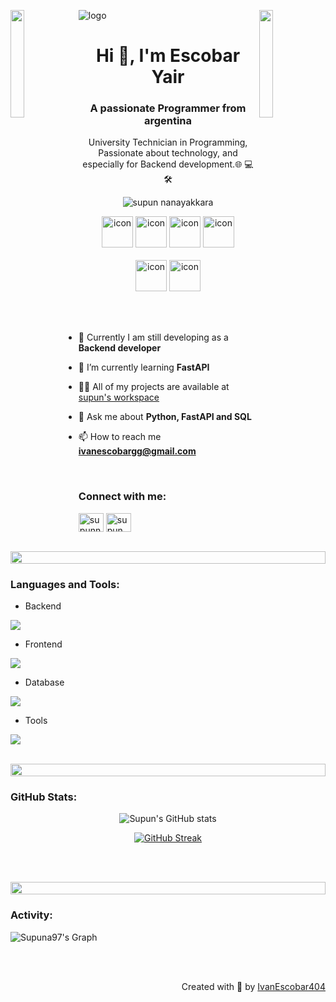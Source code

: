 ![logo](https://raw.githubusercontent.com/supuna97/supuna97/main/supun-new.png)
<img align="left" src="https://user-images.githubusercontent.com/65187002/144930161-2f783401-8d27-4fdf-a2f7-cc0ba32f1f1f.gif" width="21%" style="display:inline;"><img align="right" src="https://user-images.githubusercontent.com/65187002/144930161-2f783401-8d27-4fdf-a2f7-cc0ba32f1f1f.gif" width="21%" style="display:inline;">

<h1 align="center">Hi 👋, I'm Escobar Yair</h1>
<h3 align="center">A passionate Programmer from argentina</h3>
<p align="center">University Technician in Programming, Passionate about technology, and especially for Backend development.🌐 💻 🛠️</p>
<p align="center"> 
 <img src="https://komarev.com/ghpvc/?username=supuna97&label=Profile%20views&color=0e75b6&style=flat" alt="supun nanayakkara" /> 
<!--  <img src="https://img.shields.io/badge/Languages-Python | Java | PHP | Typescript | Node | React -green.svg" alt="supun nanayakkara's languages" /> -->
<!--  <img alt="Profile followers" src="https://img.shields.io/github/followers/supuna97"> -->
</p>

<div align="center">
 <!-- <img src="https://techstack-generator.vercel.app/java-icon.svg" alt="icon" width="50" height="50" /> -->
  <img src="https://techstack-generator.vercel.app/python-icon.svg" alt="icon" width="50" height="50" />
  <!-- <img src="https://techstack-generator.vercel.app/ts-icon.svg" alt="icon" width="50" height="50" /> -->
  <img src="https://techstack-generator.vercel.app/js-icon.svg" alt="icon"width="50" height="50" />
  <img src="https://techstack-generator.vercel.app/react-icon.svg" alt="icon" width="50" height="50" />
 <img src="https://techstack-generator.vercel.app/mysql-icon.svg" alt="icon" width="50" height="50" />
</div>

<br>

<div align="center">
 <!--  <img src="https://techstack-generator.vercel.app/docker-icon.svg" alt="icon" width="50" height="50" /> -->
 <!--  <img src="https://techstack-generator.vercel.app/aws-icon.svg" alt="icon" width="50" height="50" /> -->
  <img src="https://techstack-generator.vercel.app/github-icon.svg" alt="icon" width="50" height="50" />
  <!-- <img src="https://techstack-generator.vercel.app/prettier-icon.svg" alt="icon" width="50" height="50" /> -->
  <img src="https://techstack-generator.vercel.app/restapi-icon.svg" alt="icon" width="50" height="50" />
 <!--  <img src="https://techstack-generator.vercel.app/graphql-icon.svg" alt="icon" width="50" height="50" /> -->
</div>

<!-- <img align="right" alt="Coding" width="400" src="https://user-images.githubusercontent.com/74038190/229223263-cf2e4b07-2615-4f87-9c38-e37600f8381a.gif"> -->
<br><br>

- 🔭 Currently I am still developing as a **Backend developer**

- 🌱 I’m currently learning **FastAPI**

- 👨‍💻 All of my projects are available at [supun's workspace](https://ivanescobar404.github.io/Portfolio/)

- 💬 Ask me about **Python, FastAPI and SQL**

- 📫 How to reach me **ivanescobargg@gmail.com**

<!-- - 📄 Know about my experiences [my experiences](http://supun.traditionalme.life/#resume) -->

<!-- - ⚡ Fun fact **I think I'm funny** -->

<br>
<h3 align="left">Connect with me:</h3>
<p align="left">
<a href="https://www.linkedin.com/in/ivanescobar404/" target="blank"><img align="center" src="https://raw.githubusercontent.com/rahuldkjain/github-profile-readme-generator/master/src/images/icons/Social/linked-in-alt.svg" alt="supunnanayakkara" height="30" width="40" /></a>
<!-- <a href="https://stackoverflow.com/users/9565088/supun-nanayakkara" target="blank"><img align="center" src="https://raw.githubusercontent.com/rahuldkjain/github-profile-readme-generator/master/src/images/icons/Social/stack-overflow.svg" alt="supun-nanayakkara" height="30" width="40" /></a> -->
<a href="https://www.instagram.com/ivann.escobar/" target="blank"><img align="center" src="https://raw.githubusercontent.com/rahuldkjain/github-profile-readme-generator/master/src/images/icons/Social/instagram.svg" alt="supun___lk" height="30" width="40" /></a>
<!-- <a href="https://www.youtube.com/@supunnanayakkara" target="blank"><img align="center" src="https://raw.githubusercontent.com/rahuldkjain/github-profile-readme-generator/master/src/images/icons/Social/youtube.svg" alt="supun nanayakkara" height="30" width="40" /></a> -->
</p>
<br>

<img src="https://i.imgur.com/dBaSKWF.gif" height="20" width="100%">

<h3 align="left">Languages and Tools:</h3>

- Backend
<p align="left">
 <!-- <a href="https://skillicons.dev"> -->
    <!-- <img src="https://skillicons.dev/icons?i=php,laravel,java,nodejs,py,spring,flask,fastapi,express,nestjs" /> -->
   <img src="https://skillicons.dev/icons?i=py,flask,fastapi,sql,golang" />
  </a>
</p>

- Frontend
<p align="left">
  <a href="https://skillicons.dev">
   <!-- <img src="https://skillicons.dev/icons?i=ts,js,react,nextjs,redux,tailwind,materialui" /> -->
   <img src="https://skillicons.dev/icons?i=js,react,materialui" />
  </a>
</p>

- Database
<p align="left">
  <a href="https://skillicons.dev">
  <!--  <img src="https://skillicons.dev/icons?i=mongodb,mysql,postgresql" /> -->
   <img src="https://skillicons.dev/icons?i=mysql,sqlserver" />
  </a>
</p>

<!-- - Cloud Servers -->
<p align="left">
 <!-- <a href="https://skillicons.dev"> -->
    <!-- <img src="https://skillicons.dev/icons?i=azure,aws,gcp,firebase,cloudflare" /> -->
  </a>
</p>

- Tools
<p align="left">
  <a href="https://skillicons.dev">
   <!-- <img src="https://skillicons.dev/icons?i=git,github,docker,figma,xd,idea,vscode,postman,linux" /> -->
   <img src="https://skillicons.dev/icons?i=git,github,figma,vscode,postman" />
  </a>
</p>

<br/>

<img src="https://i.imgur.com/dBaSKWF.gif" height="20" width="100%">

<!-- <h3 align="left">Certificates:</h3>

<p align="center">
<img src="file:///C:/Users/Usuario/Downloads/CertificadoDeFinalizacion_Domina%20Python%20FastAPI.pdf"  width="100px" height="100px"></p>
  
<div align="center">
<img src="https://github-profile-trophy.vercel.app/?username=supuna97&theme=matrix&no-bg=true&no-frame=true&row=1&column=4&title=MultiLanguage,Commits,PullRequest,Reviews">
 </div>

<div align="center">
<img src="https://github-profile-trophy.vercel.app/?username=supuna97&theme=matrix&no-bg=true&no-frame=true&row=1&column=4&title=Repositories,Organizations,Stars,Followers">
 </div>
 <br><br>

<img src="https://i.imgur.com/dBaSKWF.gif" height="20" width="100%"> -->

<h3 align="left">GitHub Stats:</h3>
<div align="center">
 
![Supun's GitHub stats](https://github-readme-stats.vercel.app/api?username=supuna97\&theme=midnight-purple\&show_icons=true\&show=reviews,prs_merged,prs_merged_percentage\&hide=contribs,issues)

[![GitHub Streak](https://streak-stats.demolab.com/?user=supuna97&theme=midnight-purple)](https://git.io/streak-stats)

</div>

<br><br>

<img src="https://i.imgur.com/dBaSKWF.gif" height="20" width="100%">

<h3 align="left">Activity:</h3>

![Supuna97's Graph](https://github-readme-activity-graph.vercel.app/graph?username=supuna97&custom_title=Supun's%20GitHub%20Activity%20Graph&bg_color=0D1117&color=7F3FBF&line=7F3FBF&point=7F3FBF&area_color=FFFFFF&title_color=FFFFFF&area=true)
<br><br>

<!-- <img src="https://i.imgur.com/dBaSKWF.gif" height="20" width="100%"> -->


<br>
<p align="right" > Created with 🧡 by <a href="https://ivanescobar404.github.io/Portfolio/">IvanEscobar404</a></p>
